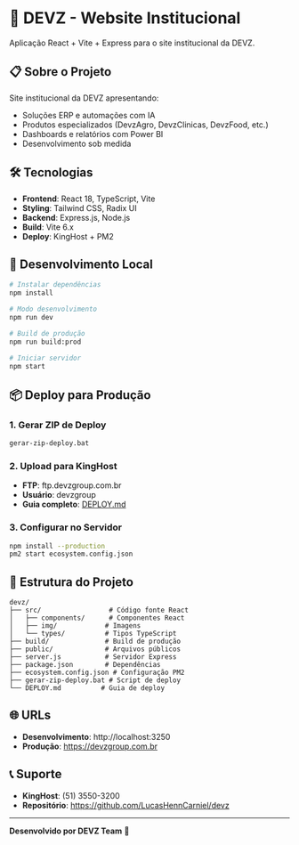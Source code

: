 # 🚀 DEVZ - Website Institucional

Aplicação React + Vite + Express para o site institucional da DEVZ.

## 📋 Sobre o Projeto

Site institucional da DEVZ apresentando:
- Soluções ERP e automações com IA
- Produtos especializados (DevzAgro, DevzClinicas, DevzFood, etc.)
- Dashboards e relatórios com Power BI
- Desenvolvimento sob medida

## 🛠️ Tecnologias

- **Frontend**: React 18, TypeScript, Vite
- **Styling**: Tailwind CSS, Radix UI
- **Backend**: Express.js, Node.js
- **Build**: Vite 6.x
- **Deploy**: KingHost + PM2

## 🚀 Desenvolvimento Local

```bash
# Instalar dependências
npm install

# Modo desenvolvimento
npm run dev

# Build de produção
npm run build:prod

# Iniciar servidor
npm start
```

## 📦 Deploy para Produção

### 1. Gerar ZIP de Deploy
```bash
gerar-zip-deploy.bat
```

### 2. Upload para KingHost
- **FTP**: ftp.devzgroup.com.br
- **Usuário**: devzgroup
- **Guia completo**: [DEPLOY.md](./DEPLOY.md)

### 3. Configurar no Servidor
```bash
npm install --production
pm2 start ecosystem.config.json
```

## 📁 Estrutura do Projeto

```
devz/
├── src/                 # Código fonte React
│   ├── components/      # Componentes React
│   ├── img/            # Imagens
│   └── types/          # Tipos TypeScript
├── build/              # Build de produção
├── public/             # Arquivos públicos
├── server.js           # Servidor Express
├── package.json        # Dependências
├── ecosystem.config.json # Configuração PM2
├── gerar-zip-deploy.bat # Script de deploy
└── DEPLOY.md          # Guia de deploy
```

## 🌐 URLs

- **Desenvolvimento**: http://localhost:3250
- **Produção**: https://devzgroup.com.br

## 📞 Suporte

- **KingHost**: (51) 3550-3200
- **Repositório**: https://github.com/LucasHennCarniel/devz

---

**Desenvolvido por DEVZ Team** 💙
